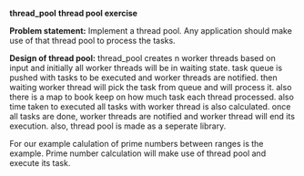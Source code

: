**thread_pool**
**thread pool exercise**

**Problem statement:**
  Implement a thread pool. Any application should make use of that thread pool to process the tasks.
  
**Design of thread pool:**
  thread_pool creates n worker threads based on input and initially all worker threads will be in waiting state.
  task queue is pushed with tasks to be executed and worker threads are notified.
  then waiting worker thread will pick the task from queue and will process it.
  also there is a map to book keep on how much task each thread processed.
  also time taken to executed all tasks with worker thread is also calculated.
  once all tasks are done, worker threads are notified and worker thread will end its execution.
  also, thread pool is made as a seperate library.
  
  For our example calulation of prime numbers between ranges is the example. 
  Prime number calculation will make use of thread pool and execute its task.
  
  
